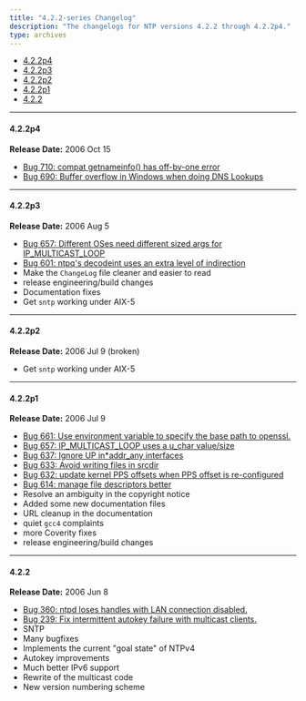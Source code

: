 ```yaml
---
title: "4.2.2-series Changelog"
description: "The changelogs for NTP versions 4.2.2 through 4.2.2p4."
type: archives
---
```


* [4.2.2p4](#422p4)
* [4.2.2p3](#422p3)
* [4.2.2p2](#422p2)
* [4.2.2p1](#422p1)
* [4.2.2](#422)

* * *

#### 4.2.2p4

**Release Date:** 2006 Oct 15

* [Bug 710: compat getnameinfo() has off-by-one error](https://bugs.ntp.org/show_bug.cgi?id=710)
* [Bug 690: Buffer overflow in Windows when doing DNS Lookups](https://bugs.ntp.org/show_bug.cgi?id=690)

* * *

#### 4.2.2p3

**Release Date:** 2006 Aug 5

* [Bug 657: Different OSes need different sized args for IP_MULTICAST_LOOP](https://bugs.ntp.org/show_bug.cgi?id=657)
* [Bug 601: ntpq's decodeint uses an extra level of indirection](https://bugs.ntp.org/show_bug.cgi?id=601)
* Make the `ChangeLog` file cleaner and easier to read
* release engineering/build changes
* Documentation fixes
* Get `sntp` working under AIX-5

* * *

#### 4.2.2p2

**Release Date:** 2006 Jul 9 (broken)

* Get `sntp` working under AIX-5

* * *

#### 4.2.2p1

**Release Date:** 2006 Jul 9

* [Bug 661: Use environment variable to specify the base path to openssl.](https://bugs.ntp.org/show_bug.cgi?id=661)
* [Bug 657: IP_MULTICAST_LOOP uses a u_char value/size](https://bugs.ntp.org/show_bug.cgi?id=657)
* [Bug 637: Ignore UP in*addr_any interfaces](https://bugs.ntp.org/show_bug.cgi?id=637)
* [Bug 633: Avoid writing files in srcdir](https://bugs.ntp.org/show_bug.cgi?id=633)
* [Bug 632: update kernel PPS offsets when PPS offset is re-configured](https://bugs.ntp.org/show_bug.cgi?id=632)
* [Bug 614: manage file descriptors better](https://bugs.ntp.org/show_bug.cgi?id=614)
* Resolve an ambiguity in the copyright notice
* Added some new documentation files
* URL cleanup in the documentation
* quiet `gcc4` complaints
* more Coverity fixes
* release engineering/build changes

* * *

#### 4.2.2

**Release Date:** 2006 Jun 8

* [Bug 360: ntpd loses handles with LAN connection disabled.](https://bugs.ntp.org/show_bug.cgi?id=360)
* [Bug 239: Fix intermittent autokey failure with multicast clients.](https://bugs.ntp.org/show_bug.cgi?id=239)
* SNTP
* Many bugfixes
* Implements the current "goal state" of NTPv4
* Autokey improvements
* Much better IPv6 support
* Rewrite of the multicast code
* New version numbering scheme